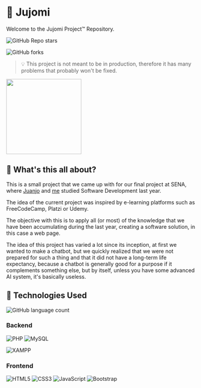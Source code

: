 
# :robot: Jujomi

Welcome to the Jujomi Project&trade; Repository.

![GitHub Repo stars](https://img.shields.io/github/stars/Kolozuz/Jujomi?style=social)

![GitHub forks](https://img.shields.io/github/forks/Kolozuz/Jujomi?style=social)

> :bulb: This project is not meant to be in production, therefore it has many problems that probably won't be fixed.

<img src="https://media.tenor.com/W8ImMlYbR2EAAAAC/byuntear-incrives-meme.gif" width="200">

## :pushpin: What's this all about?

This is a small project that we came up with for our final project at SENA, where [Juanjo](https://github.com/JuanJo2804) and [me](https://github.com/Kolozuz) studied Software Development last year.

The idea of ​​the current project was inspired by e-learning platforms such as FreeCodeCamp, Platzi or Udemy.

The objective with this is to apply all (or most) of the knowledge that we have been accumulating during the last year, creating a software solution, in this case a web page.

The idea of ​​this project has varied a lot since its inception, at first we wanted to make a chatbot, but we quickly realized that we were not prepared for such a thing and that it did not have a long-term life expectancy, because a chatbot is generally good for a purpose if it complements something else, but by itself, unless you have some advanced AI system, it's basically useless.

## :pushpin: Technologies Used

![GitHub language count](https://img.shields.io/github/languages/count/Kolozuz/Jujomi)

### Backend

![PHP](https://img.shields.io/badge/php-%23777BB4.svg?style=for-the-badge&logo=php&logoColor=white)
![MySQL](https://img.shields.io/badge/mysql-%2300f.svg?style=for-the-badge&logo=mysql&logoColor=white)

![XAMPP](https://img.shields.io/badge/XAMPP-%23E34F26.svg?&logo=xampp&logoColor=white)

### Frontend

![HTML5](https://img.shields.io/badge/html5-%23E34F26.svg?style=for-the-badge&logo=html5&logoColor=white)
![CSS3](https://img.shields.io/badge/css3-%231572B6.svg?style=for-the-badge&logo=css3&logoColor=white)
![JavaScript](https://img.shields.io/badge/javascript-%23323330.svg?style=for-the-badge&logo=javascript&logoColor=%23F7DF1E)
![Bootstrap](https://img.shields.io/badge/bootstrap-%23563D7C.svg?style=for-the-badge&logo=bootstrap&logoColor=white)
